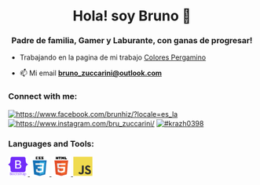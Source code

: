 <h1 align="center">Hola! soy Bruno 👋</h1>
<h3 align="center">Padre de familia, Gamer y Laburante, con ganas de progresar!</h3>

- Trabajando en la pagina de mi trabajo [Colores Pergamino](https://github.com/brunozuccarini/colorespergamino.git)

- 📫 Mi email **bruno_zuccarini@outlook.com**

<h3 align="left">Connect with me:</h3>
<p align="left">
<a href="https://fb.com/https://www.facebook.com/brunhiz/?locale=es_la" target="blank"><img align="center" src="https://raw.githubusercontent.com/rahuldkjain/github-profile-readme-generator/master/src/images/icons/Social/facebook.svg" alt="https://www.facebook.com/brunhiz/?locale=es_la" height="30" width="40" /></a>
<a href="https://instagram.com/https://www.instagram.com/bru_zuccarini/" target="blank"><img align="center" src="https://raw.githubusercontent.com/rahuldkjain/github-profile-readme-generator/master/src/images/icons/Social/instagram.svg" alt="https://www.instagram.com/bru_zuccarini/" height="30" width="40" /></a>
<a href="https://discord.gg/#krazh0398" target="blank"><img align="center" src="https://raw.githubusercontent.com/rahuldkjain/github-profile-readme-generator/master/src/images/icons/Social/discord.svg" alt="#krazh0398" height="30" width="40" /></a>
</p>

<h3 align="left">Languages and Tools:</h3>
<p align="left"> <a href="https://getbootstrap.com" target="_blank" rel="noreferrer"> <img src="https://raw.githubusercontent.com/devicons/devicon/master/icons/bootstrap/bootstrap-plain-wordmark.svg" alt="bootstrap" width="40" height="40"/> </a> <a href="https://www.w3schools.com/css/" target="_blank" rel="noreferrer"> <img src="https://raw.githubusercontent.com/devicons/devicon/master/icons/css3/css3-original-wordmark.svg" alt="css3" width="40" height="40"/> </a> <a href="https://www.w3.org/html/" target="_blank" rel="noreferrer"> <img src="https://raw.githubusercontent.com/devicons/devicon/master/icons/html5/html5-original-wordmark.svg" alt="html5" width="40" height="40"/> </a> <a href="https://developer.mozilla.org/en-US/docs/Web/JavaScript" target="_blank" rel="noreferrer"> <img src="https://raw.githubusercontent.com/devicons/devicon/master/icons/javascript/javascript-original.svg" alt="javascript" width="40" height="40"/> </a> </p>
